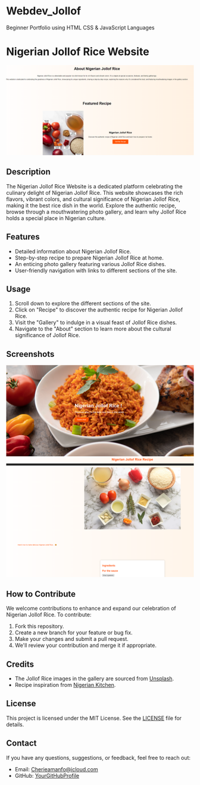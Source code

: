 # Webdev_Jollof
Beginner Portfolio using HTML CSS &amp; JavaScript Languages
# Nigerian Jollof Rice Website

![Website Preview](Screenshot.png)

## Description

The Nigerian Jollof Rice Website is a dedicated platform celebrating the culinary delight of Nigerian Jollof Rice. This website showcases the rich flavors, vibrant colors, and cultural significance of Nigerian Jollof Rice, making it the best rice dish in the world. Explore the authentic recipe, browse through a mouthwatering photo gallery, and learn why Jollof Rice holds a special place in Nigerian culture.

## Features

- Detailed information about Nigerian Jollof Rice.
- Step-by-step recipe to prepare Nigerian Jollof Rice at home.
- An enticing photo gallery featuring various Jollof Rice dishes.
- User-friendly navigation with links to different sections of the site.

## Usage

1. Scroll down to explore the different sections of the site.
2. Click on "Recipe" to discover the authentic recipe for Nigerian Jollof Rice.
3. Visit the "Gallery" to indulge in a visual feast of Jollof Rice dishes.
4. Navigate to the "About" section to learn more about the cultural significance of Jollof Rice.

## Screenshots

![Screenshot 1](\Screenshot1.png)
![Screenshot 2](\Screenshot2.png)

## How to Contribute

We welcome contributions to enhance and expand our celebration of Nigerian Jollof Rice. To contribute:

1. Fork this repository.
2. Create a new branch for your feature or bug fix.
3. Make your changes and submit a pull request.
4. We'll review your contribution and merge it if appropriate.

## Credits

- The Jollof Rice images in the gallery are sourced from [Unsplash](https://unsplash.com/).
- Recipe inspiration from [Nigerian Kitchen]([https://cheflolaskitchen.com/jollof-rice/]).

## License

This project is licensed under the MIT License. See the [LICENSE](LICENSE) file for details.

## Contact

If you have any questions, suggestions, or feedback, feel free to reach out:

- Email: Cherieamanfo@icloud.com
- GitHub: [YourGitHubProfile](https://github.com/YourGitHubProfile)

